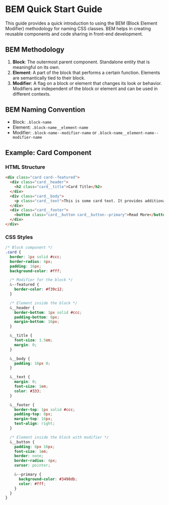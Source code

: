 # BEM Quick Start Guide

This guide provides a quick introduction to using the BEM (Block Element Modifier) methodology for naming CSS classes. BEM helps in creating reusable components and code sharing in front-end development.

## BEM Methodology

1. **Block**: The outermost parent component. Standalone entity that is meaningful on its own.
2. **Element**: A part of the block that performs a certain function. Elements are semantically tied to their block.
3. **Modifier**: A flag on a block or element that changes its look or behavior. Modifiers are independent of the block or element and can be used in different contexts.

## BEM Naming Convention

- Block: `.block-name`
- Element: `.block-name__element-name`
- Modifier: `.block-name--modifier-name` or `.block-name__element-name--modifier-name`

## Example: Card Component

### HTML Structure

```html
<div class="card card--featured">
  <div class="card__header">
    <h2 class="card__title">Card Title</h2>
  </div>
  <div class="card__body">
    <p class="card__text">This is some card text. It provides additional information about the card.</p>
  </div>
  <div class="card__footer">
    <button class="card__button card__button--primary">Read More</button>
  </div>
</div>
```
### CSS Styles

```scss
/* Block component */
.card {
  border: 1px solid #ccc;
  border-radius: 4px;
  padding: 16px;
  background-color: #fff;

  /* Modifier for the block */
  &--featured {
    border-color: #f39c12;
  }

  /* Element inside the block */
  &__header {
    border-bottom: 1px solid #ccc;
    padding-bottom: 8px;
    margin-bottom: 16px;
  }

  &__title {
    font-size: 1.5em;
    margin: 0;
  }

  &__body {
    padding: 16px 0;
  }

  &__text {
    margin: 0;
    font-size: 1em;
    color: #333;
  }

  &__footer {
    border-top: 1px solid #ccc;
    padding-top: 8px;
    margin-top: 16px;
    text-align: right;
  }

  /* Element inside the block with modifier */
  &__button {
    padding: 8px 16px;
    font-size: 1em;
    border: none;
    border-radius: 4px;
    cursor: pointer;

    &--primary {
      background-color: #3498db;
      color: #fff;
    }
  }
}
```
